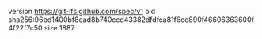version https://git-lfs.github.com/spec/v1
oid sha256:96bd1400bf8ead8b740ccd43382dfdfca81f6ce890f46606363600f4f22f7c50
size 1887
